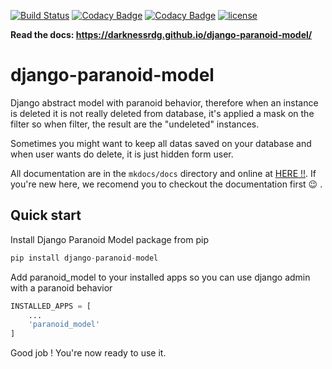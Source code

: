 [![Build Status](https://travis-ci.org/DarknessRdg/django-paranoid-model.svg?branch=master)](https://travis-ci.org/DarknessRdg/django-paranoid-model)
[![Codacy Badge](https://api.codacy.com/project/badge/Grade/bd361ce3dc054deb83e8d1255cb1b895)](https://app.codacy.com/manual/DarknessRdg/django-paranoid-model?utm_source=github.com&utm_medium=referral&utm_content=DarknessRdg/django-paranoid-model&utm_campaign=Badge_Grade_Dashboard)
[![Codacy Badge](https://api.codacy.com/project/badge/Coverage/5b00ace127fb409fb2eb6e5468066d2f)](https://www.codacy.com/manual/DarknessRdg/django-paranoid-model?utm_source=github.com&utm_medium=referral&utm_content=DarknessRdg/django-paranoid-model&utm_campaign=Badge_Coverage)
[![license](https://img.shields.io/github/license/DarknessRdg/django-paranoid-model.svg)](LICENSE.md)

**Read the docs: <https://darknessrdg.github.io/django-paranoid-model/>**

# django-paranoid-model

Django abstract model with paranoid behavior, therefore when an instance is deleted it is not really deleted from database, it's applied a mask on the filter so when filter, the result are the "undeleted" instances.

Sometimes you might want to keep all datas saved on your database and when user wants do delete, it is just hidden form user.

All documentation are in the `mkdocs/docs` directory and online at [HERE !!](https://darknessrdg.github.io/django-paranoid-model/). If you're new here, we recomend you to checkout the documentation first :wink: .

## Quick start

Install Django Paranoid Model package from pip

```py
pip install django-paranoid-model
```

Add paranoid_model to your installed apps so you can use django admin with a paranoid behavior

```py
INSTALLED_APPS = [
    ...
    'paranoid_model'
]
```

Good job ! You're now ready to use it.
